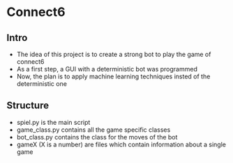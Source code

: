 # Connect6

## Intro
- The idea of this project is to create a strong bot to play the game of connect6
- As a first step, a GUI with a deterministic bot was programmed
- Now, the plan is to apply machine learning techniques insted of the deterministic one

## Structure
- spiel.py is the main script
- game_class.py contains all the game specific classes
- bot_class.py contains the class for the moves of the bot
- gameX (X is a number) are files which contain information about a single game
